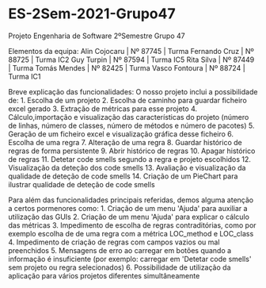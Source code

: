 # ES-2Sem-2021-Grupo47
Projeto Engenharia de Software 2ºSemestre Grupo 47

Elementos da equipa:
  Alin Cojocaru  |  Nº 87745  | Turma 
  Fernando Cruz  |  Nº 88725  | Turma IC2
  Guy Turpin     |  Nº 87594  | Turma IC5
  Rita Silva     |  Nº 87449  | Turma 
  Tomás Mendes   |  Nº 82425  | Turma
  Vasco Fontoura |  Nº 88724  | Turma IC1
  
Breve explicação das funcionalidades:
  O nosso projeto inclui a possibilidade de:
    1. Escolha de um projeto
    2. Escolha de caminho para guardar ficheiro excel gerado
    3. Extração de métricas para esse projeto
    4. Cálculo,importação e visualização das características do projeto (número de linhas, número de classes, número de métodos e número de pacotes)
    5. Geração de um ficheiro excel e visualização gráfica desse ficheiro
    6. Escolha de uma regra
    7. Alteração de uma regra
    8. Guardar histórico de regras de forma persistente
    9. Abrir histórico de regras
    10. Apagar histórico de regras
    11. Detetar code smells segundo a regra e projeto escolhidos
    12. Visualização da deteção dos code smells
    13. Avaliação e visualização da qualidade de deteção de code smells
    14. Criação de um PieChart para ilustrar qualidade de deteção de code smells

  Para além das funcionalidades principais referidas, demos alguma atenção a certos pormenores como:
    1. Criação de um menu 'Ajuda' para auxiliar a utilização das GUIs
    2. Criação de um menu 'Ajuda' para explicar o cálculo das métricas
    3. Impedimento de escolha de regras contraditórias, como por exemplo escolha de de uma regra com a métrica LOC_method e LOC_class
    4. Impedimento de criação de regras com campos vazios ou mal preenchidos
    5. Mensagens de erro ao carregar em botões quando a informação é insuficiente (por exemplo: carregar em 'Detetar code smells' sem projeto ou regra selecionados)
    6. Possibilidade de utilização da aplicação para vários projetos diferentes simultâneamente
    
